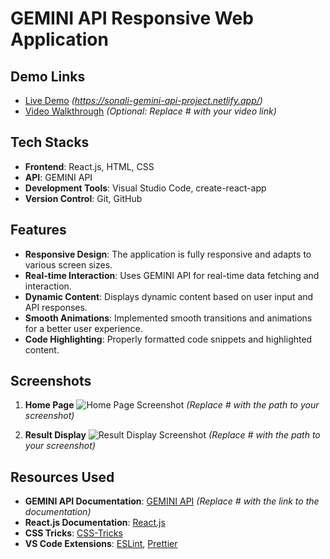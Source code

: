 
# GEMINI API Responsive Web Application

## Demo Links
- [Live Demo](#) *(https://sonali-gemini-api-project.netlify.app/)*
- [Video Walkthrough](#) *(Optional: Replace # with your video link)*

## Tech Stacks
- **Frontend**: React.js, HTML, CSS
- **API**: GEMINI API
- **Development Tools**: Visual Studio Code, create-react-app
- **Version Control**: Git, GitHub

## Features
- **Responsive Design**: The application is fully responsive and adapts to various screen sizes.
- **Real-time Interaction**: Uses GEMINI API for real-time data fetching and interaction.
- **Dynamic Content**: Displays dynamic content based on user input and API responses.
- **Smooth Animations**: Implemented smooth transitions and animations for a better user experience.
- **Code Highlighting**: Properly formatted code snippets and highlighted content.

## Screenshots
1. **Home Page**
   ![Home Page Screenshot](#) *(Replace # with the path to your screenshot)*

2. **Result Display**
   ![Result Display Screenshot](#) *(Replace # with the path to your screenshot)*

## Resources Used
- **GEMINI API Documentation**: [GEMINI API](#) *(Replace # with the link to the documentation)*
- **React.js Documentation**: [React.js](https://reactjs.org/docs/getting-started.html)
- **CSS Tricks**: [CSS-Tricks](https://css-tricks.com/)
- **VS Code Extensions**: [ESLint](https://marketplace.visualstudio.com/items?itemName=dbaeumer.vscode-eslint), [Prettier](https://marketplace.visualstudio.com/items?itemName=esbenp.prettier-vscode)


